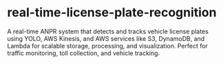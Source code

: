 # real-time-license-plate-recognition
A real-time ANPR system that detects and tracks vehicle license plates using YOLO, AWS Kinesis, and AWS services like S3, DynamoDB, and Lambda for scalable storage, processing, and visualization. Perfect for traffic monitoring, toll collection, and vehicle tracking.
